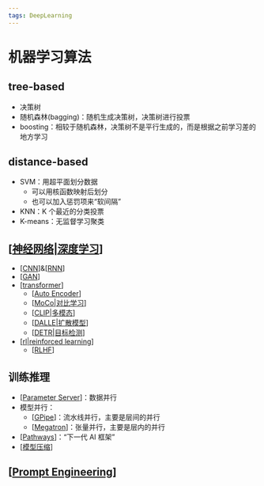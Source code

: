 ```yaml
---
tags: DeepLearning
---
```


# 机器学习算法

## tree-based

- 决策树
- 随机森林(bagging)：随机生成决策树，决策树进行投票
- boosting：相较于随机森林，决策树不是平行生成的，而是根据之前学习差的地方学习

## distance-based

- SVM：用超平面划分数据
  - 可以用核函数映射后划分
  - 也可以加入惩罚项来“软间隔”
- KNN：K 个最近的分类投票
- K-means：无监督学习聚类

## [[神经网络|深度学习]]

- [[CNN]]&[[RNN]]
- [[GAN]]
- [[transformer]]
  - [[Auto Encoder]]
  - [[MoCo|对比学习]]
  - [[CLIP|多模态]]
  - [[DALLE|扩散模型]]
  - [[DETR|目标检测]]
- [[rl|reinforced learning]]
  - [[RLHF]]

## 训练推理

- [[Parameter Server]]：数据并行
- 模型并行：
  - [[GPipe]]：流水线并行，主要是层间的并行
  - [[Megatron]]：张量并行，主要是层内的并行
- [[Pathways]]：“下一代 AI 框架”
- [[模型压缩]]

## [[Prompt Engineering]]

[//begin]: # "Autogenerated link references for markdown compatibility"
[神经网络|深度学习]: concept/神经网络.md "神经网络"
[cnn]: concept/CNN.md "CNN"
[rnn]: concept/RNN.md "RNN"
[gan]: concept/GAN.md "GAN"
[transformer]: concept/transformer.md "Transformer"
[auto encoder]: <model/Auto Encoder.md> "Auto Encoder"
[moco|对比学习]: model/MoCo.md "对比学习"
[clip|多模态]: model/CLIP.md "CLIP"
[dalle|扩散模型]: model/DALLE.md "DALL E 2"
[detr|目标检测]: model/DETR.md "目标检测算法"
[rl|reinforced learning]: RL/rl.md "Reinforce Learning"
[rlhf]: concept/RLHF.md "RLHF"
[parameter server]: <inference/Parameter Server.md> "Parameter Server"
[gpipe]: inference/GPipe.md "GPipe"
[megatron]: inference/Megatron.md "Megatron"
[pathways]: inference/Pathways.md "Pathways"
[模型压缩]: inference/模型压缩.md "模型压缩"
[prompt engineering]: <concept/Prompt Engineering.md> "Prompt Engineering"
[//end]: # "Autogenerated link references"
